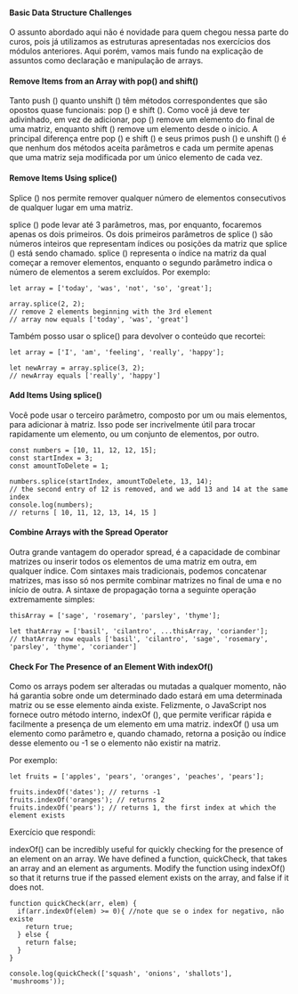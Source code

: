 #### Basic Data Structure Challenges

O assunto abordado aqui não é novidade para quem chegou nessa parte do curos, pois já utilizamos as estruturas apresentadas nos exercícios dos módulos anteriores. Aqui porém, vamos mais fundo na explicação de assuntos como declaração e manipulação de arrays.

#### Remove Items from an Array with pop() and shift()

Tanto push () quanto unshift () têm métodos correspondentes que são opostos quase funcionais: pop () e shift (). Como você já deve ter adivinhado, em vez de adicionar, pop () remove um elemento do final de uma matriz, enquanto shift () remove um elemento desde o início. A principal diferença entre pop () e shift () e seus primos push () e unshift () é que nenhum dos métodos aceita parâmetros e cada um permite apenas que uma matriz seja modificada por um único elemento de cada vez.

#### Remove Items Using splice()

 Splice () nos permite remover qualquer número de elementos consecutivos de qualquer lugar em uma matriz.

splice () pode levar até 3 parâmetros, mas, por enquanto, focaremos apenas os dois primeiros. Os dois primeiros parâmetros de splice () são números inteiros que representam índices ou posições da matriz que splice () está sendo chamado.  splice () representa o índice na matriz da qual começar a remover elementos, enquanto o segundo parâmetro indica o número de elementos a serem excluídos. Por exemplo:
```
let array = ['today', 'was', 'not', 'so', 'great'];

array.splice(2, 2);
// remove 2 elements beginning with the 3rd element
// array now equals ['today', 'was', 'great']
```

Também posso usar o splice() para devolver o conteúdo que recortei:
```
let array = ['I', 'am', 'feeling', 'really', 'happy'];

let newArray = array.splice(3, 2);
// newArray equals ['really', 'happy']

```

#### Add Items Using splice()

Você pode usar o terceiro parâmetro, composto por um ou mais elementos, para adicionar à matriz. Isso pode ser incrivelmente útil para trocar rapidamente um elemento, ou um conjunto de elementos, por outro.
```
const numbers = [10, 11, 12, 12, 15];
const startIndex = 3;
const amountToDelete = 1;

numbers.splice(startIndex, amountToDelete, 13, 14);
// the second entry of 12 is removed, and we add 13 and 14 at the same index
console.log(numbers);
// returns [ 10, 11, 12, 13, 14, 15 ]
```
#### Combine Arrays with the Spread Operator

Outra grande vantagem do operador spread, é a capacidade de combinar matrizes ou inserir todos os elementos de uma matriz em outra, em qualquer índice. Com sintaxes mais tradicionais, podemos concatenar matrizes, mas isso só nos permite combinar matrizes no final de uma e no início de outra. A sintaxe de propagação torna a seguinte operação extremamente simples:
```
thisArray = ['sage', 'rosemary', 'parsley', 'thyme'];

let thatArray = ['basil', 'cilantro', ...thisArray, 'coriander'];
// thatArray now equals ['basil', 'cilantro', 'sage', 'rosemary', 'parsley', 'thyme', 'coriander']
```

#### Check For The Presence of an Element With indexOf()

Como os arrays podem ser alteradas ou mutadas a qualquer momento, não há garantia sobre onde um determinado dado estará em uma determinada matriz ou se esse elemento ainda existe. Felizmente, o JavaScript nos fornece outro método interno, indexOf (), que permite verificar rápida e facilmente a presença de um elemento em uma matriz. indexOf () usa um elemento como parâmetro e, quando chamado, retorna a posição ou índice desse elemento ou -1 se o elemento não existir na matriz.

Por exemplo:
```
let fruits = ['apples', 'pears', 'oranges', 'peaches', 'pears'];

fruits.indexOf('dates'); // returns -1
fruits.indexOf('oranges'); // returns 2
fruits.indexOf('pears'); // returns 1, the first index at which the element exists
```

Exercício que respondi:

indexOf() can be incredibly useful for quickly checking for the presence of an element on an array. We have defined a function, quickCheck, that takes an array and an element as arguments. Modify the function using indexOf() so that it returns true if the passed element exists on the array, and false if it does not.
```
function quickCheck(arr, elem) {
  if(arr.indexOf(elem) >= 0){ //note que se o index for negativo, não existe
    return true;
  } else {
    return false;
  }
}

console.log(quickCheck(['squash', 'onions', 'shallots'], 'mushrooms'));

```
